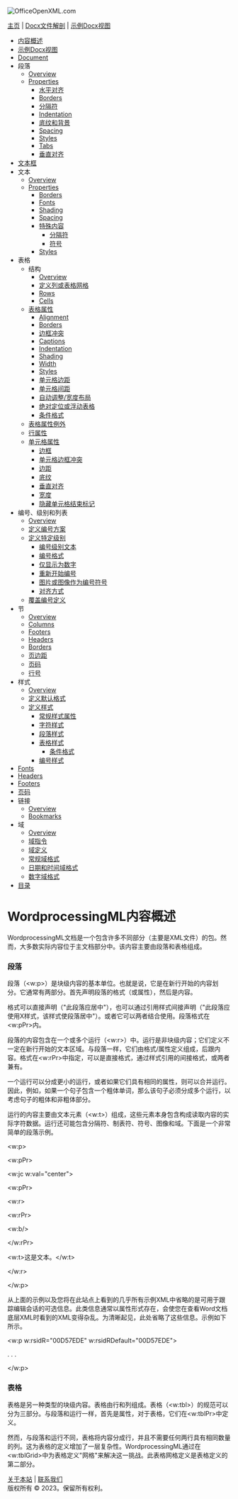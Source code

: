 ![OfficeOpenXML.com](images/banner1.png)

[主页](index.md) | [Docx文件解剖](anatomyofOOXML.md) | [示例Docx视图](WPsampleDoc.md)

- [内容概述](WPcontentOverview.md)
- [示例Docx视图](WPsampleDoc.md)
- [Document](WPdocument.md)
- 段落
  - [Overview](WPparagraph.md)
  - [Properties](WPparagraphProperties.md)
    - [水平对齐](WPalignment.md)
    - [Borders](WPborders.md)
    - [分隔符](WPtextSpecialContent-break.md)
    - [Indentation](WPindentation.md)
    - [底纹和背景](WPshading.md)
    - [Spacing](WPspacing.md)
    - [Styles](WPstyleParStyles.md)
    - [Tabs](WPtab.md)
    - [垂直对齐](WPborders.md)
- [文本框](WPparagraph-textFrames.md)
- 文本
  - [Overview](WPtext.md)
  - [Properties](WPtextFormatting.md)
    - [Borders](WPtextBorders.md)
    - [Fonts](WPtextFonts.md)
    - [Shading](WPtextShading.md)
    - [Spacing](WPtextSpacing.md)
    - [特殊内容](WPtextSpecialContent.md)
      - [分隔符](WPtextSpecialContent-break.md)
      - [符号](WPtextSpecialContent-symbol.md)
    - [Styles](WPstyleCharStyles.md)
- 表格
  - 结构
    - [Overview](WPtable.md)
    - [定义列或表格网格](WPtableGrid.md)
    - [Rows](WPtableRow.md)
    - [Cells](WPtableCell.md)
  - [表格属性](WPtableProperties.md)
    - [Alignment](WPtableAlignment.md)
    - [Borders](WPtableBorders.md)
    - [边框冲突](WPtableCellBorderConflicts.md)
    - [Captions](WPtableCaption.md)
    - [Indentation](WPtableIndent.md)
    - [Shading](WPtableShading.md)
    - [Width](WPtableWidth.md)
    - [Styles](WPstyleTableStyles.md)
    - [单元格边距](WPtableCellMargins.md)
    - [单元格间距](WPtableCellSpacing.md)
    - [自动调整/宽度布局](WPtableLayout.md)
    - [绝对定位或浮动表格](WPfloatingTables.md)
    - [条件格式](WPtblLook.md)
  - [表格属性例外](WPtablePropertyExceptions.md)
  - [行属性](WPtableRowProperties.md)
  - [单元格属性](WPtableCellProperties.md)
    - [边框](WPtableCellProperties-Borders.md)
    - [单元格边框冲突](WPtableCellBorderConflicts.md)
    - [边距](WPtableCellProperties-Margins.md)
    - [底纹](WPtableCellProperties-Shading.md)
    - [垂直对齐](WPtableCellProperties-verticalAlignment.md)
    - [宽度](WPtableCellProperties-Width.md)
    - [隐藏单元格结束标记](WPhideMark.md)
- 编号、级别和列表
  - [Overview](WPnumbering.md)
  - [定义编号方案](WPnumberingAbstractNum.md)
  - [定义特定级别](WPnumberingLvl.md)
    - [编号级别文本](WPnumberingLevelText.md)
    - [编号格式](WPnumbering-numFmt.md)
    - [仅显示为数字](WPnumbering-isLgl.md)
    - [重新开始编号](WPnumbering-restart.md)
    - [图片或图像作为编号符号](WPnumbering-imagesAsSymbol.md)
    - [对齐方式](WPnumbering-lvlJc.md)
  - [覆盖编号定义](WPnumberingOverride.md)
- 节
  - [Overview](WPsection.md)
  - [Columns](WPsectionCols.md)
  - [Footers](WPsectionFooterReference.md)
  - [Headers](WPsectionHeaderReference.md)
  - [Borders](WPsectionBorders.md)
  - [页边距](WPsectionPgMar.md)
  - [页码](WPSectionPgNumType.md)
  - [行号](WPsectionLineNumbering.md)
- 样式
  - [Overview](WPstyles.md)
  - [定义默认格式](WPstyleDefaults.md)
  - [定义样式](WPstyle.md)
    - [常规样式属性](WPstyleGenProps.md)
    - [字符样式](WPstyleCharStyles.md)
    - [段落样式](WPstyleParStyles.md)
    - [表格样式](WPstyleTableStyles.md)
      - [条件格式](WPstyleTableStylesCond.md)
    - [编号样式](WPstyleNumStyles.md)
- [Fonts](WPfonts.md)
- [Headers](WPheaders.md)
- [Footers](WPfooters.md)
- [页码](WPSectionPgNumType.md)
- 链接
  - [Overview](WPhyperlink.md)
  - [Bookmarks](WPbookmark.md)
- 域
  - [Overview](WPfields.md)
  - [域指令](WPfieldInstructions.md)
  - [域定义](WPfieldDefinitions.md)
  - [常规域格式](WPgeneralFieldSwitches.md)
  - [日期和时间域格式](WPdateTimeFieldSwitches.md)
  - [数字域格式](WPnumericFieldSwitches.md)
- [目录](WPtableOfContents.md)

# WordprocessingML内容概述

WordprocessingML文档是一个包含许多不同部分（主要是XML文件）的包。然而，大多数实际内容位于主文档部分中。该内容主要由段落和表格组成。

### 段落

段落（<w:p>）是块级内容的基本单位。也就是说，它是在新行开始的内容划分。它通常有两部分。首先声明段落的格式（或属性），然后是内容。

格式可以直接声明（"此段落应居中"），也可以通过引用样式间接声明（"此段落应使用X样式，该样式使段落居中"）。或者它可以两者结合使用。段落格式在<w:pPr>内。

段落的内容包含在一个或多个运行（<w:r>）中。运行是非块级内容；它们定义不一定在新行开始的文本区域。与段落一样，它们由格式/属性定义组成，后跟内容。格式在<w:rPr>中指定，可以是直接格式，通过样式引用的间接格式，或两者兼有。

一个运行可以分成更小的运行，或者如果它们具有相同的属性，则可以合并运行。因此，例如，如果一个句子包含一个粗体单词，那么该句子必须分成多个运行，以考虑句子的粗体和非粗体部分。

运行的内容主要由文本元素（<w:t>）组成，这些元素本身包含构成读取内容的实际字符数据。运行还可能包含分隔符、制表符、符号、图像和域。下面是一个非常简单的段落示例。

<w:p>

<w:pPr>

<w:jc w:val="center">

<w:pPr>

<w:r>

<w:rPr>

<w:b/>

</w:rPr>

<w:t>这是文本。</w:t>

</w:r>

</w:p>

从上面的示例以及您将在此站点上看到的几乎所有示例XML中省略的是可用于跟踪编辑会话的可选信息。此类信息通常以属性形式存在，会使您在查看Word文档底层XML时看到的XML变得杂乱。为清晰起见，此处省略了这些信息。示例如下所示。

<w:p w:rsidR="00D57EDE" w:rsidRDefault="00D57EDE">

. . .

</w:p>

### 表格

表格是另一种类型的块级内容。表格由行和列组成。表格（<w:tbl>）的规范可以分为三部分。与段落和运行一样，首先是属性，对于表格，它们在<w:tblPr>中定义。

然而，与段落和运行不同，表格将内容分成行，并且不需要任何两行具有相同数量的列。这为表格的定义增加了一层复杂性。WordprocessingML通过在<w:tblGrid>中为表格定义"网格"来解决这一挑战。此表格网格定义是表格定义的第二部分。

[关于本站](aboutThisSite.md) | [联系我们](contactUs.md)  
版权所有 © 2023。保留所有权利。

